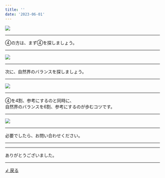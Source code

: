 ```yaml
---
title: ''
date: '2023-06-01'
---
```

![](/images/00.jpg)
***
④の方は、まず④を探しましょう。
***
![](/images/00_.jpg)
***
次に、自然界のバランスを探しましょう。
***
![](/images/00__.jpg)
***
④を4割、参考にするのと同時に、    
自然界のバランスを6割、参考にするのが歩むコツです。
***
![](/images/00___.jpg)
***
必要でしたら、お問い合わせください。
***
***
ありがとうございました。
***
[ ↲ 戻る ](/posts/0)
